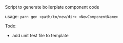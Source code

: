 Script to generate boilerplate component code

usage: `yarn gen <path/to/new/dir> <NewComponentName>`

Todo:

- add unit test file to template
